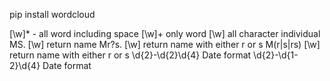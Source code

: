 pip install wordcloud<br>

[\w]* - all word including space
[\w]+ only word
[\w]  all character individual
MS. [\w] return name
Mr?s. [\w] return name with either r or s
M(r|s|rs) [\w] return name with either r or s 
\d{2}-\d{2}\d{4} Date format
\d{2}-\d{1-2}\d{4} Date format

